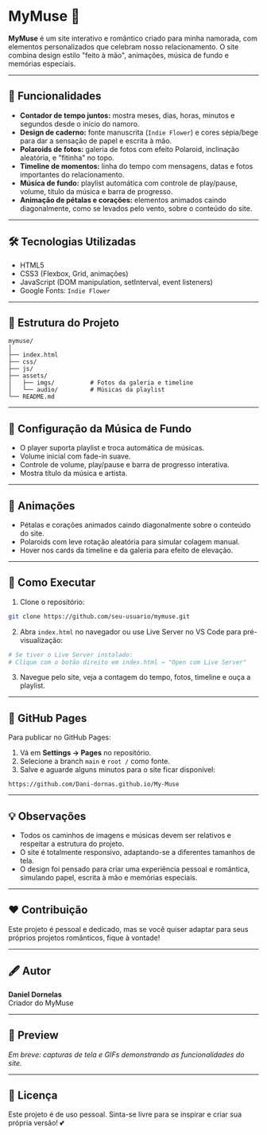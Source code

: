 # MyMuse 💌

**MyMuse** é um site interativo e romântico criado para minha namorada, com elementos personalizados que celebram nosso relacionamento. O site combina design estilo "feito à mão", animações, música de fundo e memórias especiais.

---

## 🎨 Funcionalidades

- **Contador de tempo juntos:** mostra meses, dias, horas, minutos e segundos desde o início do namoro.  
- **Design de caderno:** fonte manuscrita (`Indie Flower`) e cores sépia/bege para dar a sensação de papel e escrita à mão.  
- **Polaroids de fotos:** galeria de fotos com efeito Polaroid, inclinação aleatória, e "fitinha" no topo.  
- **Timeline de momentos:** linha do tempo com mensagens, datas e fotos importantes do relacionamento.  
- **Música de fundo:** playlist automática com controle de play/pause, volume, título da música e barra de progresso.  
- **Animação de pétalas e corações:** elementos animados caindo diagonalmente, como se levados pelo vento, sobre o conteúdo do site.  

---

## 🛠️ Tecnologias Utilizadas

- HTML5
- CSS3 (Flexbox, Grid, animações)
- JavaScript (DOM manipulation, setInterval, event listeners)
- Google Fonts: `Indie Flower`  

---

## 📂 Estrutura do Projeto

```
mymuse/
│
├── index.html
├── css/
├── js/
├── assets/
│   ├── imgs/          # Fotos da galeria e timeline
│   └── audio/         # Músicas da playlist
└── README.md
```

---

## 🎵 Configuração da Música de Fundo

- O player suporta playlist e troca automática de músicas.  
- Volume inicial com fade-in suave.  
- Controle de volume, play/pause e barra de progresso interativa.  
- Mostra título da música e artista.  

---

## 🌸 Animações

- Pétalas e corações animados caindo diagonalmente sobre o conteúdo do site.  
- Polaroids com leve rotação aleatória para simular colagem manual.  
- Hover nos cards da timeline e da galeria para efeito de elevação.  

---

## 🚀 Como Executar

1. Clone o repositório:
```bash
git clone https://github.com/seu-usuario/mymuse.git
```

2. Abra `index.html` no navegador ou use Live Server no VS Code para pré-visualização:
```bash
# Se tiver o Live Server instalado:
# Clique com o botão direito em index.html → "Open com Live Server"
```

3. Navegue pelo site, veja a contagem do tempo, fotos, timeline e ouça a playlist.

---

## 📌 GitHub Pages

Para publicar no GitHub Pages:

1. Vá em **Settings → Pages** no repositório.
2. Selecione a branch `main` e `root /` como fonte.
3. Salve e aguarde alguns minutos para o site ficar disponível:
```
https://github.com/Dani-dornas.github.io/My-Muse
```

---

## 💡 Observações

- Todos os caminhos de imagens e músicas devem ser relativos e respeitar a estrutura do projeto.
- O site é totalmente responsivo, adaptando-se a diferentes tamanhos de tela.
- O design foi pensado para criar uma experiência pessoal e romântica, simulando papel, escrita à mão e memórias especiais.

---

## ❤️ Contribuição

Este projeto é pessoal e dedicado, mas se você quiser adaptar para seus próprios projetos românticos, fique à vontade!

---

## 🖋️ Autor

**Daniel Dornelas**  
Criador do MyMuse

---

## 📸 Preview

_Em breve: capturas de tela e GIFs demonstrando as funcionalidades do site._

---

## 📝 Licença

Este projeto é de uso pessoal. Sinta-se livre para se inspirar e criar sua própria versão! 💕